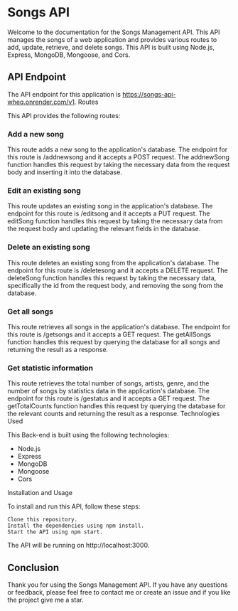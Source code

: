 # Songs API 

Welcome to the documentation for the Songs Management API. This API manages the songs of a web application and provides various routes to add, update, retrieve, and delete songs. This API is built using Node.js, Express, MongoDB, Mongoose, and Cors.
## API Endpoint

The API endpoint for this application is https://songs-api-wheq.onrender.com/v1.
Routes

This API provides the following routes:
### Add a new song

This route adds a new song to the application's database. The endpoint for this route is /addnewsong and it accepts a POST request. The addnewSong function handles this request by taking the necessary data from the request body and inserting it into the database.
### Edit an existing song

This route updates an existing song in the application's database. The endpoint for this route is /editsong and it accepts a PUT request. The editSong function handles this request by taking the necessary data from the request body and updating the relevant fields in the database.
### Delete an existing song

This route deletes an existing song from the application's database. The endpoint for this route is /deletesong and it accepts a DELETE request. The deleteSong function handles this request by taking the necessary data, specifically the id from the request body, and removing the song from the database.
### Get all songs

This route retrieves all songs in the application's database. The endpoint for this route is /getsongs and it accepts a GET request. The getAllSongs function handles this request by querying the database for all songs and returning the result as a response.
### Get statistic information

This route retrieves the total number of songs, artists, genre, and the number of songs by statistics data in the application's database. The endpoint for this route is /gestatus and it accepts a GET request. The getTotalCounts function handles this request by querying the database for the relevant counts and returning the result as a response.
Technologies Used

This Back-end is built using the following technologies:

  -  Node.js
 -    Express
  -  MongoDB
   - Mongoose
   - Cors

Installation and Usage

To install and run this API, follow these steps:

    Clone this repository.
    Install the dependencies using npm install.
    Start the API using npm start.

The API will be running on http://localhost:3000.
## Conclusion

Thank you for using the Songs Management API. If you have any questions or feedback, please feel free to contact me or create an issue and if you like the project give me a star.
